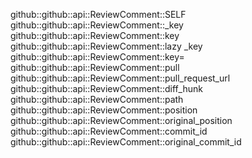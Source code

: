 github::github::api::ReviewComment::SELF
github::github::api::ReviewComment::_key
github::github::api::ReviewComment::key
github::github::api::ReviewComment::lazy _key
github::github::api::ReviewComment::key=
github::github::api::ReviewComment::pull
github::github::api::ReviewComment::pull_request_url
github::github::api::ReviewComment::diff_hunk
github::github::api::ReviewComment::path
github::github::api::ReviewComment::position
github::github::api::ReviewComment::original_position
github::github::api::ReviewComment::commit_id
github::github::api::ReviewComment::original_commit_id